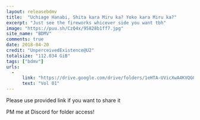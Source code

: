 ```yaml
---
layout: releasebdmv
title:  "Uchiage Hanabi, Shita kara Miru ka? Yoko kara Miru ka?"
excerpt: "Just see the fireworks whicever side you want tbh"
image: "https://puu.sh/CzQ4x/95828b1ff7.jpg"
site_name: "BDMV"
comments: true
date: 2018-04-20
credit: "UnperceivedExistence@U2"
totalsize: "112.034 GiB"
tags: ["bdmv"]
urls:
  - 
      link: "https://drive.google.com/drive/folders/1eHTA-UVicXwA4KVQGGTtNSfHX2TQcw0L?usp=sharing"
      text: "Vol 01"
---
```


Please use provided link if you want to share it

PM me at Discord for folder access!